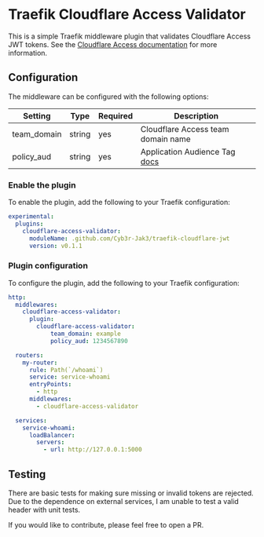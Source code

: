# Traefik Cloudflare Access Validator

This is a simple Traefik middleware plugin that validates Cloudflare Access JWT tokens. See the [Cloudflare Access documentation](https://developers.cloudflare.com/cloudflare-one/identity/authorization-cookie/validating-json/) for more information.


## Configuration

The middleware can be configured with the following options:

| **Setting** | **Type** | **Required** | **Description**                                                                                                                                   |
|-------------|----------|--------------|---------------------------------------------------------------------------------------------------------------------------------------------------|
| team_domain | string   | yes          | Cloudflare Access team domain name                                                                                                                |
| policy_aud  | string   | yes          | Application Audience Tag [docs](https://developers.cloudflare.com/cloudflare-one/identity/authorization-cookie/validating-json/#get-your-aud-tag) |


### Enable the plugin

To enable the plugin, add the following to your Traefik configuration:

```yaml
experimental:
  plugins:
    cloudflare-access-validator:
      moduleName: .github.com/Cyb3r-Jak3/traefik-cloudflare-jwt
      version: v0.1.1
```

### Plugin configuration

To configure the plugin, add the following to your Traefik configuration:

```yaml
http:
  middlewares:
    cloudflare-access-validator:
      plugin:
        cloudflare-access-validator:
            team_domain: example
            policy_aud: 1234567890

  routers:
    my-router:
      rule: Path(`/whoami`)
      service: service-whoami
      entryPoints:
        - http
      middlewares:
        - cloudflare-access-validator

  services:
    service-whoami:
      loadBalancer:
        servers:
          - url: http://127.0.0.1:5000
```

## Testing

There are basic tests for making sure missing or invalid tokens are rejected. Due to the dependence on external services, I am unable to test a valid header with unit tests.

If you would like to contribute, please feel free to open a PR.
